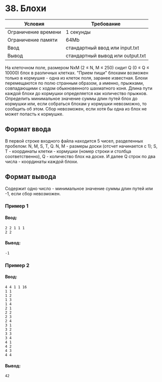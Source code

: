 # 38. Блохи

| Условия             | Требование                         |
| ------------------- | ---------------------------------- | 
| Ограничение времени | 1 секунды                          |
| Ограничение памяти  | 64Mb                               |
| Ввод                | стандартный ввод или input.txt     |
| Вывод               | стандартный вывод или output.txt   |

На клеточном поле, размером NxM (2 ≤ N, M ≤ 250) сидит Q (0 ≤ Q ≤ 10000) блох в различных клетках. "Прием пищи" блохами возможен только в кормушке - одна из клеток поля, заранее известная. Блохи перемещаются по полю странным образом, а именно, прыжками, совпадающими с ходом обыкновенного шахматного коня. Длина пути каждой блохи до кормушки определяется как количество прыжков. Определить минимальное значение суммы длин путей блох до кормушки или, если собраться блохам у кормушки невозможно, то сообщить об этом. Сбор невозможен, если хотя бы одна из блох не может попасть к кормушке.

## Формат ввода
В первой строке входного файла находится 5 чисел, разделенных пробелом: N, M, S, T, Q. N, M - размеры доски (отсчет начинается с 1); S, T - координаты клетки - кормушки (номер строки и столбца соответственно), Q - количество блох на доске. И далее Q строк по два числа - координаты каждой блохи.

## Формат вывода
Содержит одно число - минимальное значение суммы длин путей или -1, если сбор невозможен.

### Пример 1
#### Ввод:
```
2 2 1 1 1
2 2
```
#### Вывод:
```
-1
```
### Пример 2
#### Ввод:
```
4 4 1 1 16
1 1
1 2
1 3
1 4
2 1
2 2
2 3
2 4
3 1
3 2
3 3
3 4
4 1
4 2
4 3
4 4
```
#### Вывод:
```
42
```